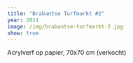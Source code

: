 ```yaml
---
title: "Brabantse Turfmarkt #2"
year: 2011
image: /img/brabantse-turfmarkt-2.jpg
show: true
---
```

Acrylverf op papier, 70x70 cm (verkocht)